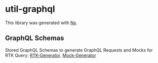 # util-graphql

This library was generated with [Nx](https://nx.dev).

## GraphQL Schemas

Stored GraphQL Schemas to generate GraphQL Requests and Mocks for RTK Query: [RTK-Generator](https://www.graphql-code-generator.com/plugins/typescript-rtk-query).
[Mock-Generator](https://www.graphql-code-generator.com/plugins/typescript-msw)
